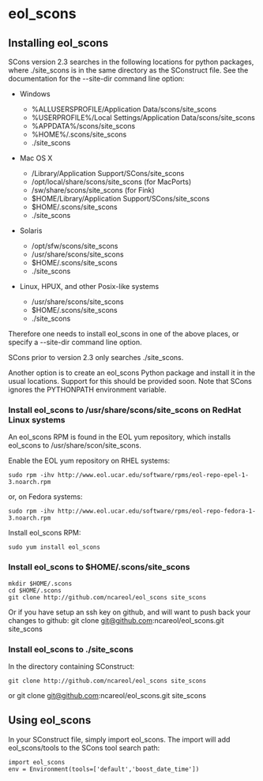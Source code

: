 # eol_scons

## Installing eol_scons

SCons version 2.3 searches in the following locations for python packages, where ./site_scons is in the same directory as the SConstruct file. See the documentation for the --site-dir command line option:

* Windows
   * %ALLUSERSPROFILE/Application Data/scons/site_scons
   * %USERPROFILE%/Local Settings/Application Data/scons/site_scons
   * %APPDATA%/scons/site_scons
   * %HOME%/.scons/site_scons
   * ./site_scons

* Mac OS X
   * /Library/Application Support/SCons/site_scons
   * /opt/local/share/scons/site_scons (for MacPorts)
   * /sw/share/scons/site_scons (for Fink)
   * $HOME/Library/Application Support/SCons/site_scons
   * $HOME/.scons/site_scons
   * ./site_scons

* Solaris
   * /opt/sfw/scons/site_scons
   * /usr/share/scons/site_scons
   * $HOME/.scons/site_scons
   * ./site_scons

* Linux, HPUX, and other Posix-like systems
   * /usr/share/scons/site_scons
   * $HOME/.scons/site_scons
   * ./site_scons

Therefore one needs to install eol_scons in one of the above places, or specify a --site-dir command line option.

SCons prior to version 2.3 only searches ./site_scons.

Another option is to create an eol_scons Python package and install it in the usual locations. Support for this should be provided soon. Note that SCons ignores the PYTHONPATH environment variable.

### Install eol_scons to /usr/share/scons/site_scons on RedHat Linux systems
An eol_scons RPM is found in the EOL yum repository, which installs eol_scons to /usr/share/scon/site_scons.

Enable the EOL yum repository on RHEL systems:

    sudo rpm -ihv http://www.eol.ucar.edu/software/rpms/eol-repo-epel-1-3.noarch.rpm
  
or, on Fedora systems:

    sudo rpm -ihv http://www.eol.ucar.edu/software/rpms/eol-repo-fedora-1-3.noarch.rpm

Install eol_scons RPM:

    sudo yum install eol_scons

### Install eol_scons to $HOME/.scons/site_scons

    mkdir $HOME/.scons
    cd $HOME/.scons
    git clone http://github.com/ncareol/eol_scons site_scons

Or if you have setup an ssh key on github, and will want to push back your changes to github:
    git clone git@github.com:ncareol/eol_scons.git site_scons

### Install eol_scons to ./site_scons
In the directory containing SConstruct:

    git clone http://github.com/ncareol/eol_scons site_scons
or
  git clone git@github.com:ncareol/eol_scons.git site_scons

## Using eol_scons
In your SConstruct file, simply import eol_scons. The import will add eol_scons/tools to the SCons tool search path:

    import eol_scons
    env = Environment(tools=['default','boost_date_time'])

